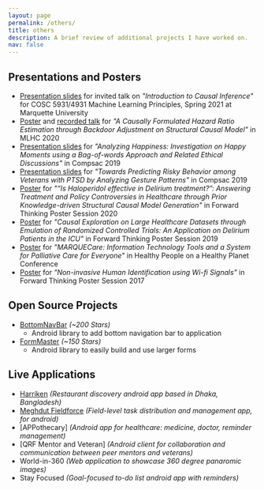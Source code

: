 ```yaml
---
layout: page
permalink: /others/
title: others
description: A brief review of additional projects I have worked on.
nav: false
---
```


## Presentations and Posters

- [Presentation slides](/assets/pdf/causal_inference_invited_talk_spring2021.pdf) for invited talk on _"Introduction to Causal Inference"_ for COSC 5931/4931 Machine Learning Principles, Spring 2021 at Marquette University
- [Poster](/assets/pdf/ML4HC_causal_hr_estimation.pdf) and [recorded talk](https://youtu.be/SNuG2SJR-nc) for _"A Causally Formulated Hazard Ratio Estimation through Backdoor Adjustment on Structural Causal Model"_ in MLHC 2020
- [Presentation slides](/assets/pdf/compsac_2019_HappyDB.pdf) for _"Analyzing Happiness: Investigation on Happy Moments using a Bag-of-words Approach and Related Ethical Discussions"_ in Compsac 2019
- [Presentation slides](/assets/pdf/compsac_2019_ipeer.pdf) for _"Towards Predicting Risky Behavior among Veterans with PTSD by Analyzing Gesture Patterns"_ in Compsac 2019
- [Poster](/assets/pdf/forward_thinking_prior_knowledge.pdf) for _"“Is Haloperidol effective in Delirium treatment?”: Answering Treatment and Policy Controversies in Healthcare through Prior Knowledge-driven Structural Causal Model Generation"_ in Forward Thinking Poster Session 2020
- [Poster](/assets/pdf/forward_thinking_causal_inference.pdf) for _"Causal Exploration on Large Healthcare Datasets through Emulation of Randomized Controlled Trials: An Application on Delirium Patients in the ICU"_ in Forward Thinking Poster Session 2019
- [Poster](/assets/pdf/marquee_care.pdf) for _"MARQUECare: Information Technology Tools and a System for Palliative Care for Everyone"_ in Healthy People on a Healthy Planet Conference
- [Poster](/assets/pdf/forward_thinking_wifi.pdf) for _"Non-invasive Human Identification using Wi-fi Signals"_ in Forward Thinking Poster Session 2017

## Open Source Projects

- [BottomNavBar](https://github.com/adib2149/BottomNavBar) _(~200 Stars)_
  - Android library to add bottom navigation bar to application
- [FormMaster](https://github.com/adib2149/FormMaster) _(~150 Stars)_
  - Android library to easily build and use larger forms

## Live Applications

- [Harriken](https://www.crunchbase.com/organization/harriken) _(Restaurant discovery android app based in Dhaka, Bangladesh)_
- [Meghdut Fieldforce](https://web.archive.org/web/20240312192900/https://futurestartup.com/2016/11/25/meghdut-launches-fieldforce/) _(Field-level task distribution and management app, for android)_
- [APPothecary] _(Android app for healthcare: medicine, doctor, reminder management)_
- [QRF Mentor and Veteran] _(Android client for collaboration and communication between peer mentors and veterans)_
- World-in-360 _(Web application to showcase 360 degree panaromic images)_
- Stay Focused _(Goal-focused to-do list android app with reminders)_

